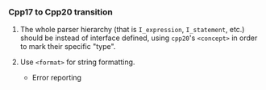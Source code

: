 ### Cpp17 to Cpp20 transition

1. The whole parser hierarchy (that is `I_expression`, `I_statement`, etc.) should be instead of interface defined,
using `cpp20`'s `<concept>` in order to mark their specific "type".

2. Use `<format>` for string formatting.
    - Error reporting

